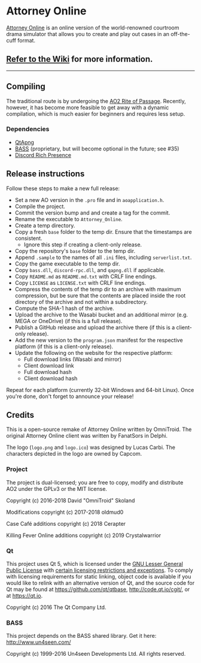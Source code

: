 # Attorney Online

[Attorney Online](https://aceattorneyonline.com) is an online version of the world-renowned courtroom drama simulator that allows you to create and play out cases in an off-the-cuff format.

## [Refer to the Wiki](https://github.com/Crystalwarrior/KFO-Client/wiki) for more information.

---

## Compiling

The traditional route is by undergoing the [AO2 Rite of Passage](https://gist.github.com/oldmud0/6c645bd1667370c3e92686f7d0642c38). Recently, however, it has become more feasible to get away with a dynamic compilation, which is much easier for beginners and requires less setup.

### Dependencies

- [QtApng](https://github.com/Skycoder42/QtApng)
- [BASS](http://un4seen.com) (proprietary, but will become optional in the future; see #35)
- [Discord Rich Presence](https://github.com/discordapp/discord-rpc)

## Release instructions

Follow these steps to make a new full release:

- Set a new AO version in the `.pro` file and in `aoapplication.h`.
- Compile the project.
- Commit the version bump and and create a tag for the commit.
- Rename the executable to `Attorney_Online`.
- Create a temp directory.
- Copy a fresh `base` folder to the temp dir. Ensure that the timestamps are consistent.
  - Ignore this step if creating a client-only release.
- Copy the repository's `base` folder to the temp dir.
- Append `.sample` to the names of all `.ini` files, including `serverlist.txt`.
- Copy the game executable to the temp dir.
- Copy `bass.dll`, `discord-rpc.dll`, and `qapng.dll` if applicable.
- Copy `README.md` as `README.md.txt` with CRLF line endings.
- Copy `LICENSE` as `LICENSE.txt` with CRLF line endings.
- Compress the contents of the temp dir to an archive with maximum compression, but
  be sure that the contents are placed inside the root directory of the archive and not
  within a subdirectory.
- Compute the SHA-1 hash of the archive.
- Upload the archive to the Wasabi bucket and an additional mirror (e.g. MEGA or OneDrive)
  (if this is a full release).
- Publish a GitHub release and upload the archive there (if this is a client-only release).
- Add the new version to the `program.json` manifest for the respective platform 
  (if this is a client-only release).
- Update the following on the website for the respective platform:
  - Full download links (Wasabi and mirror)
  - Client download link
  - Full download hash
  - Client download hash

Repeat for each platform (currently 32-bit Windows and 64-bit Linux). Once you're done, don't forget to announce your release!

## Credits

This is a open-source remake of Attorney Online written by OmniTroid. The original Attorney Online client was written by FanatSors in Delphi.

The logo (`logo.png` and `logo.ico`) was designed by Lucas Carbi. The characters depicted in the logo are owned by Capcom.

### Project

The project is dual-licensed; you are free to copy, modify and distribute AO2 under the GPLv3 or the MIT license.

Copyright (c) 2016-2018 David "OmniTroid" Skoland

Modifications copyright (c) 2017-2018 oldmud0

Case Café additions copyright (c) 2018 Cerapter

Killing Fever Online additions copyright (c) 2019 Crystalwarrior

### Qt

This project uses Qt 5, which is licensed under the [GNU Lesser General Public License](https://www.gnu.org/licenses/lgpl-3.0.txt) with [certain licensing restrictions and exceptions](https://www.qt.io/qt-licensing-terms/). To comply with licensing requirements for static linking, object code is available if you would like to relink with an alternative version of Qt, and the source code for Qt may be found at https://github.com/qt/qtbase, http://code.qt.io/cgit/, or at https://qt.io.

Copyright (c) 2016 The Qt Company Ltd.

### BASS

This project depends on the BASS shared library. Get it here: http://www.un4seen.com/

Copyright (c) 1999-2016 Un4seen Developments Ltd. All rights reserved.
